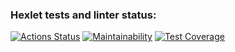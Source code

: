 ### Hexlet tests and linter status:
[![Actions Status](https://github.com/MukhammedDinaev/python-project-lvl2/workflows/hexlet-check/badge.svg)](https://github.com/MukhammedDinaev/python-project-lvl2/actions)
[![Maintainability](https://api.codeclimate.com/v1/badges/90ad67de40a5d3ae7b8d/maintainability)](https://codeclimate.com/github/MukhammedDinaev/python-project-lvl2/maintainability)
[![Test Coverage](https://api.codeclimate.com/v1/badges/90ad67de40a5d3ae7b8d/test_coverage)](https://codeclimate.com/github/MukhammedDinaev/python-project-lvl2/test_coverage)
